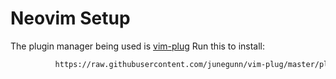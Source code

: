 # Neovim Setup

The plugin manager being used is [vim-plug](https://github.com/junegunn/vim-plug)
Run this to install:
```sh -c 'curl -fLo "${XDG_DATA_HOME:-$HOME/.local/share}"/nvim/site/autoload/plug.vim --create-dirs \ 
          https://raw.githubusercontent.com/junegunn/vim-plug/master/plug.vim'
```
